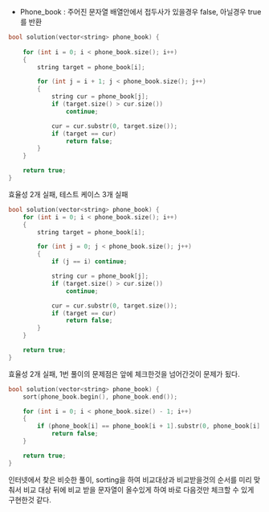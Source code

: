 - Phone_book : 주어진 문자열 배열안에서 접두사가 있을경우 false, 아닐경우 true를 반환
```C++
bool solution(vector<string> phone_book) {
    
    for (int i = 0; i < phone_book.size(); i++)
    {
        string target = phone_book[i];

        for (int j = i + 1; j < phone_book.size(); j++)
        {
            string cur = phone_book[j];
            if (target.size() > cur.size())
                continue;

            cur = cur.substr(0, target.size());
            if (target == cur)
                return false;
        }
    }

    return true;
}
```
효율성 2개 실패, 테스트 케이스 3개 실패
```C++
bool solution(vector<string> phone_book) {
    for (int i = 0; i < phone_book.size(); i++)
    {
        string target = phone_book[i];

        for (int j = 0; j < phone_book.size(); j++)
        {
            if (j == i) continue;

            string cur = phone_book[j];
            if (target.size() > cur.size())
                continue;

            cur = cur.substr(0, target.size());
            if (target == cur)
                return false;
        }
    }

    return true;
}
```
효율성 2개 실패, 1번 풀이의 문제점은 앞에 체크한것을 넘어간것이 문제가 됬다.
```C++
bool solution(vector<string> phone_book) {    
    sort(phone_book.begin(), phone_book.end());

    for (int i = 0; i < phone_book.size() - 1; i++)
    {
        if (phone_book[i] == phone_book[i + 1].substr(0, phone_book[i].size()))
            return false;
    }

    return true;
}
```
인터넷에서 찾은 비슷한 풀이, sorting을 하여 비교대상과 비교받을것의 순서를 미리 맞춰서 비교 대상 뒤에 비교 받을 문자열이 올수있게 하여 바로 다음것만 체크할 수 있게 구현한것 같다.